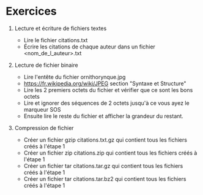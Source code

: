 # Exercices
1) Lecture et écriture de fichiers textes
    - Lire le fichier citations.txt
    - Écrire les citations de chaque auteur dans un fichier <nom_de_l_auteur>.txt

2) Lecture de fichier binaire 
   - Lire l'entête du fichier ornithorynque.jpg
   - https://fr.wikipedia.org/wiki/JPEG section "Syntaxe et Structure"
   - Lire les 2 premiers octets du fichier et vérifier que ce sont les bons octets
   - Lire et ignorer des séquences de 2 octets jusqu'à ce vous ayez le marqueur SOS
   - Ensuite lire le reste du fichier et afficher la grandeur du restant.

3) Compression de fichier
   - Créer un fichier gzip citations.txt.gz qui contient tous les fichiers créés à l'étape 1
   - Créer un fichier zip citations.zip qui contient tous les fichiers créés à l'étape 1
   - Créer un fichier tar citations.tar.gz qui contient tous les fichiers créés à l'étape 1
   - Créer un fichier tar citations.tar.bz2 qui contient tous les fichiers créés à l'étape 1


